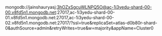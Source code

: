 mongodb://jainshauryasj:3hOZxSgcuWLNPQ5O@ac-1i3yedu-shard-00-00.v8fd5n1.mongodb.net:27017,ac-1i3yedu-shard-00-01.v8fd5n1.mongodb.net:27017,ac-1i3yedu-shard-00-02.v8fd5n1.mongodb.net:27017/?ssl=true&replicaSet=atlas-d0b80r-shard-0&authSource=admin&retryWrites=true&w=majority&appName=Cluster0